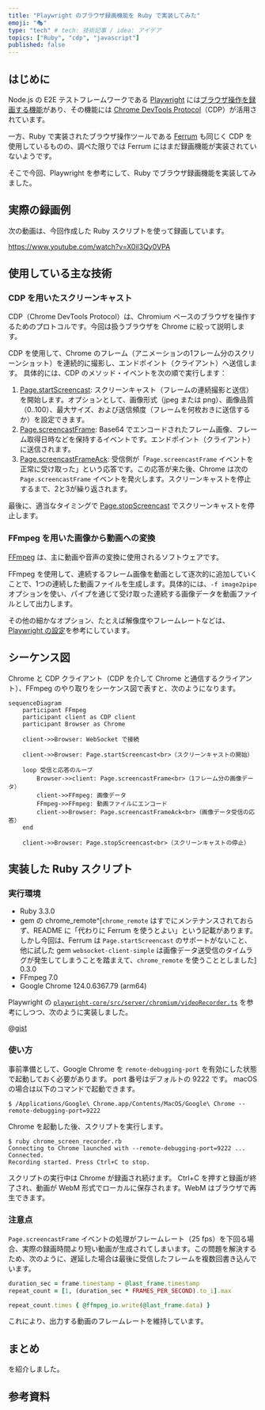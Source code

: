 ```yaml
---
title: "Playwright のブラウザ録画機能を Ruby で実装してみた"
emoji: "🎭"
type: "tech" # tech: 技術記事 / idea: アイデア
topics: ["Ruby", "cdp", "javascript"]
published: false
---
```


## はじめに

Node.js の E2E テストフレームワークである [Playwright](https://playwright.dev/) には[ブラウザ操作を録画する機能](https://playwright.dev/docs/videos#record-video)があり、その機能には [Chrome DevTools Protocol](https://chromedevtools.github.io/devtools-protocol/)（CDP）が活用されています。

一方、Ruby で実装されたブラウザ操作ツールである [Ferrum](https://github.com/rubycdp/ferrum) も同じく CDP を使用しているものの、調べた限りでは Ferrum にはまだ録画機能が実装されていないようです。

そこで今回、Playwright を参考にして、Ruby でブラウザ録画機能を実装してみました。

## 実際の録画例

次の動画は、今回作成した Ruby スクリプトを使って録画しています。

https://www.youtube.com/watch?v=X0il3Qy0VPA

## 使用している主な技術

### CDP を用いたスクリーンキャスト

CDP（Chrome DevTools Protocol）は、Chromium ベースのブラウザを操作するためのプロトコルです。今回は扱うブラウザを Chrome に絞って説明します。

CDP を使用して、Chrome のフレーム（アニメーションの1フレーム分のスクリーンショット）を連続的に撮影し、エンドポイント（クライアント）へ送信します。
具体的には、CDP のメソッド・イベントを次の順で実行します：

1. [Page.startScreencast](https://chromedevtools.github.io/devtools-protocol/tot/Page/#method-startScreencast): スクリーンキャスト（フレームの連続撮影と送信）を開始します。オプションとして、画像形式（jpeg または png）、画像品質（0..100）、最大サイズ、および送信頻度（フレームを何枚おきに送信するか）を設定できます。
2. [Page.screencastFrame](https://chromedevtools.github.io/devtools-protocol/tot/Page/#event-screencastFrame): Base64 でエンコードされたフレーム画像、フレーム取得日時などを保持するイベントです。エンドポイント（クライアント）に送信されます。
3. [Page.screencastFrameAck](https://chromedevtools.github.io/devtools-protocol/tot/Page/#method-screencastFrameAck): 受信側が「`Page.screencastFrame` イベントを正常に受け取った」という応答です。この応答が来た後、Chrome は次の `Page.screencastFrame` イベントを発火します。スクリーンキャストを停止するまで、2と3が繰り返されます。

最後に、適当なタイミングで [Page.stopScreencast](https://chromedevtools.github.io/devtools-protocol/tot/Page/#method-stopScreencast) でスクリーンキャストを停止します。

### FFmpeg を用いた画像から動画への変換

[FFmpeg](https://ffmpeg.org/) は、主に動画や音声の変換に使用されるソフトウェアです。

FFmpeg を使用して、連続するフレーム画像を動画として逐次的に追加していくことで、1つの連続した動画ファイルを生成します。具体的には、`-f image2pipe` オプションを使い、パイプを通じて受け取った連続する画像データを動画ファイルとして出力します。

その他の細かなオプション、たとえば解像度やフレームレートなどは、[Playwright の設定](https://github.com/microsoft/playwright/blob/release-1.44/packages/playwright-core/src/server/chromium/videoRecorder.ts#L101)を参考にしています。

## シーケンス図

Chrome と CDP クライアント（CDP を介して Chrome と通信するクライアント）、FFmpeg のやり取りをシーケンス図で表すと、次のようになります。

```mermaid
sequenceDiagram
    participant FFmpeg
    participant client as CDP client
    participant Browser as Chrome

    client->>Browser: WebSocket で接続

    client->>Browser: Page.startScreencast<br>（スクリーンキャストの開始）

    loop 受信と応答のループ
        Browser->>client: Page.screencastFrame<br>（1フレーム分の画像データ）
        client->>FFmpeg: 画像データ
        FFmpeg->>FFmpeg: 動画ファイルにエンコード
        client->>Browser: Page.screencastFrameAck<br>（画像データ受信の応答）
    end

    client->>Browser: Page.stopScreencast<br>（スクリーンキャストの停止）
```

## 実装した Ruby スクリプト

### 実行環境

- Ruby 3.3.0
- gem の chrome_remote^[`chrome_remote` はすでにメンテナンスされておらず、README に「代わりに Ferrum を使うとよい」という記載があります。しかし今回は、Ferrum は `Page.startScreencast` のサポートがないこと、他に試した gem `websocket-client-simple` は画像データ送受信のタイムラグが発生してしまうことを踏まえて、`chrome_remote` を使うこととしました] 0.3.0
- FFmpeg 7.0
- Google Chrome 124.0.6367.79 (arm64)


Playwright の [`playwright-core/src/server/chromium/videoRecorder.ts`](https://github.com/microsoft/playwright/blob/release-1.44/packages/playwright-core/src/server/chromium/videoRecorder.ts) を参考にしつつ、次のように実装しました。

@[gist](https://gist.github.com/AudioStakes/50ed995cc2190b5facaadb92054e4507)

### 使い方

事前準備として、Google Chrome を `remote-debugging-port` を有効にした状態で起動しておく必要があります。
port 番号はデフォルトの 9222 です。
macOS の場合は以下のコマンドで起動できます。

```
$ /Applications/Google\ Chrome.app/Contents/MacOS/Google\ Chrome --remote-debugging-port=9222
```

Chrome を起動した後、スクリプトを実行します。

```
$ ruby chrome_screen_recorder.rb
Connecting to Chrome launched with --remote-debugging-port=9222 ... Connected.
Recording started. Press Ctrl+C to stop.
```

スクリプトの実行中は Chrome が録画され続けます。
Ctrl+C を押すと録画が終了され、動画が WebM 形式でローカルに保存されます。WebM はブラウザで再生できます。

### 注意点

`Page.screencastFrame` イベントの処理がフレームレート（25 fps）を下回る場合、実際の録画時間より短い動画が生成されてしまいます。この問題を解決するため、次のように、遅延した場合は最後に受信したフレームを複数回書き込んでいます。

``` ruby
duration_sec = frame.timestamp - @last_frame.timestamp
repeat_count = [1, (duration_sec * FRAMES_PER_SECOND).to_i].max

repeat_count.times { @ffmpeg_io.write(@last_frame.data) }
```

これにより、出力する動画のフレームレートを維持しています。

## まとめ

を紹介しました。

## 参考資料
